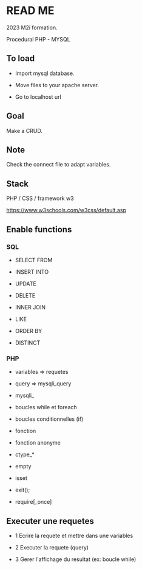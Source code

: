 # READ ME

2023 M2i formation. 

Procedural PHP - MYSQL

## To load

- Import mysql database.

- Move files to your apache server.

- Go to localhost url

## Goal

Make a CRUD.


## Note

Check the connect file to adapt variables.

## Stack

PHP / CSS / framework w3

https://www.w3schools.com/w3css/default.asp


## Enable functions

### SQL

- SELECT FROM

- INSERT INTO

- UPDATE

- DELETE

- INNER JOIN

- LIKE

- ORDER BY

- DISTINCT

### PHP

- variables => requetes

- query => mysqli_query

- mysqli_

- boucles while et foreach

- boucles conditionnelles (if)

- fonction

- fonction anonyme

- ctype_*

- empty

- isset

- exit();

- require[_once]

## Executer une requetes

- 1 Ecrire la requete et mettre dans une variables

- 2 Executer la requete (query)

- 3 Gerer l'affichage du resultat (ex: boucle while)

